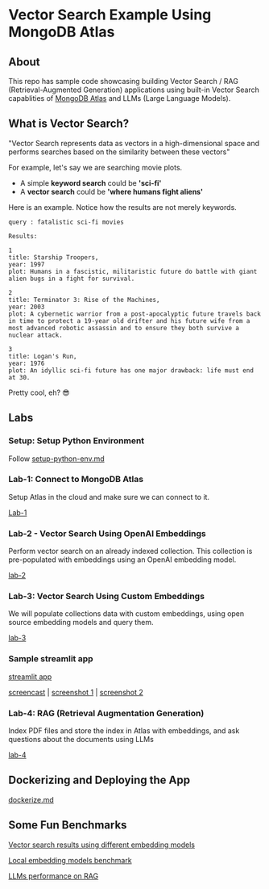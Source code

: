 # Vector Search Example Using MongoDB Atlas

## About

This repo has sample code showcasing  building Vector Search / RAG (Retrieval-Augmented Generation) applications using built-in Vector Search capablities of [MongoDB Atlas](https://www.mongodb.com/atlas) and LLMs (Large Language Models).


## What is Vector Search?

"Vector Search  represents data as vectors in a high-dimensional space and performs searches based on the similarity between these vectors"

For example, let's say we are searching movie plots.

- A simple **keyword search** could be **'sci-fi'**
- A **vector search** could be **'where humans fight aliens'**

Here is an example.  Notice how the results are not merely keywords.

```text
query : fatalistic sci-fi movies
```

```text
Results: 

1
title: Starship Troopers,
year: 1997
plot: Humans in a fascistic, militaristic future do battle with giant alien bugs in a fight for survival.

2
title: Terminator 3: Rise of the Machines,
year: 2003
plot: A cybernetic warrior from a post-apocalyptic future travels back in time to protect a 19-year old drifter and his future wife from a most advanced robotic assassin and to ensure they both survive a nuclear attack.

3
title: Logan's Run,
year: 1976
plot: An idyllic sci-fi future has one major drawback: life must end at 30.
```

Pretty cool, eh? 😎

## Labs

### Setup: Setup Python Environment

Follow [setup-python-env.md](setup-python-env.md)

### Lab-1: Connect to MongoDB Atlas

Setup Atlas in the cloud and make sure we can connect to it.

[Lab-1](lab-1-atlas-setup/README.md)



### Lab-2 - Vector Search Using OpenAI Embeddings

Perform vector search on an already indexed collection.  This collection is pre-populated with embeddings using an OpenAI embedding model.

[lab-2](lab-2-vector-search-openai/README.md)


### Lab-3: Vector Search Using Custom Embeddings

We will populate collections data with custom embeddings, using open source embedding models and query them.

[lab-3](lab-3-vector-search-custom/README.md)

### Sample streamlit app

[streamlit app](lab-2-vector-search-openai/vector-search-streamlit.py)

[screencast](https://drive.google.com/file/d/1pwuglLA7GTKqVlJSG-Tg-xubse6h0YP5/view?usp=drive_link) | [screenshot 1](images/streamlit-ui-2.png) | [screenshot 2](images/streamlit-ui-3b.png)


### Lab-4: RAG (Retrieval Augmentation Generation)

Index PDF files and store the index in Atlas with embeddings, and ask questions about the documents using LLMs

[lab-4](lab-4-rag/README.md)

## Dockerizing and Deploying the App

[dockerize.md](dockerize.md)

## Some Fun Benchmarks

[Vector search results using different embedding models](benchmark-search-results.md)

[Local embedding models benchmark](benchmark-embedding-models.md)

[LLMs performance on RAG](benchmark-LLMs.md)
